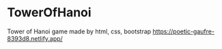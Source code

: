 # TowerOfHanoi
Tower of Hanoi game made by html, css, bootstrap
 https://poetic-gaufre-8393d8.netlify.app/
